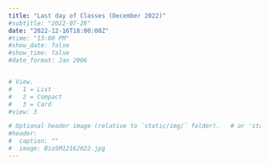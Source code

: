 ```yaml
---
title: "Last day of Classes (December 2022)"
#subtitle: "2022-07-28"
date: "2022-12-16T18:00:00Z"
#time: "13:00 PM"
#show_date: false
#show_time: false
#date_format: Jan 2006


# View.
#   1 = List
#   2 = Compact
#   3 = Card
#view: 3

# Optional header image (relative to `static/img/` folder).   # or 'static/media/' folder ?
#header:
#  caption: ""
#  image: BioSM12162022.jpg
---
```



